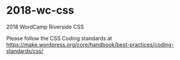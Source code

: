 # 2018-wc-css
2018 WordCamp Riverside CSS

Please follow the CSS Coding standards at https://make.wordpress.org/core/handbook/best-practices/coding-standards/css/
